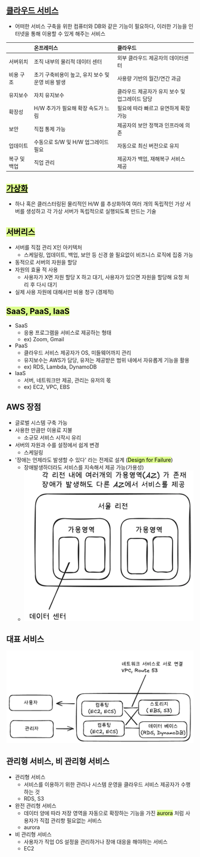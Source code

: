 
## <u>클라우드 서비스</u>
- 어떠한 서비스 구축을 위한 컴퓨터와 DB와 같은 기능이 필요하다, 이러한 기능을 인터넷을 통해 이용할  수 있게 해주는 서비스



|         | 온프레미스                         | 클라우드                       |
| :------ | :---------------------------- | :------------------------- |
| 서버위치    | 조직 내부의 물리적 데이터 센터             | 외부 클라우드 제공자의 데이터센터         |
| 비용 구조   | 초기 구축비용이 높고, 유지 보수 및 운영 비용 발생 | 사용량 기반의 월간/연간 과금           |
| 유지보수    | 자치 유지보수                       | 클라우드 제공자가 유지 보수 및 업그레이드 담당 |
| 확장성     | H/W 추가가 필요해 확장 속도가 느림         | 필요에 따라 빠르고 유연하게 확장 가능      |
| 보안      | 직접 통제 가능                      | 제공자의 보안 정책과 인프라에 의존        |
| 업데이트    | 수동으로 S/W 및 H/W 업그레이드 필요       | 자동으로 최신 버전으로 유지            |
| 복구 및 백업 | 직업 관리                         | 제공자가 백업, 재해복구 서비스 제공       |


## <mark style="background: #DCFF8C;"><u>가상화</u></mark>
- 하나 혹은 클러스터링된 물리적인 H/W 를 추상화하여 여러 개의 독립적인 가상 서버를 생성하고 각 가상 서버가 독립적으로 실행되도록 만드는 기술


## <mark style="background: #DCFF8C;">서버리스</mark>
- 서버를 직접 관리 X인 아키텍처
	- 스케일링, 업데이트, 백업, 보안 등 신경 쓸 필요없이 비즈니스 로직에 집중 가능
- 동적으로 서버의 자원을 할당
- 자원의 효율 적 사용
	- 사용자가 X면 자원 할당 X 하고 대기, 사용자가 있으면 자원을 할당해 요청 처리 후 다시 대기
- 실제 사용 자원에 대해서만 비용 청구 (경제적)


## <mark style="background: #DCFF8C;">SaaS, PaaS, IaaS</mark>
- SaaS
	- 응용 프로그램을 서비스로 제공하는 형태
	- ex) Zoom, Gmail
- PaaS
	- 클라우드 서비스 제공자가 OS, 미들웨어까지 관리
	- 유지보수는 AWS가 담당, 유저는 제공받은 범위 내에서 자유롭게 기능을 활용
	- ex) RDS, Lambda, DynamoDB
- IaaS
	- 서버, 네트워크만 제공, 관리는 유저의 몫
	- ex) EC2, VPC, EBS


## AWS 장점
- 글로벌 시스템 구축 가능
- 사용한 만큼만 이용료 지불
	- 소규모 서비스 시작시 유리
- 서버의 자원과 수를 설정에서 쉽게 변경
	- 스케일링
- '장애는 언제라도 발생할 수 있다' 라는 전제로 설계 (<mark style="background: #DCFF8C;">Design for Failure</mark>)
	- 장애발생하더라도 서비스를 지속해서 제공 가능(가용성)
	- ![|306](Pasted%20image%2020250119182201.png)



## 대표 서비스
![](Pasted%20image%2020250119224334.png)

## 관리형 서비스, 비 관리형 서비스
- 관리형 서비스
	- 서비스를 이용하기 위한 관리나 시스템 운영을 클라우드 서비스 제공자가 수행하는 것
	- RDS, S3
- 완전 관리형 서비스
	- 데이터 양에 따라 저장 영역을 자동으로 확장하는 기능을 가진 <mark style="background: #DCFF8C;">aurora</mark> 처럼 사용자가 직접 관리항 필요없는 서비스
	- aurora
- 비 관리형 서비스
	- 사용자가 직업 OS 설정을 관리하거나 장애 대응을 해야하는 서비스
	- EC2